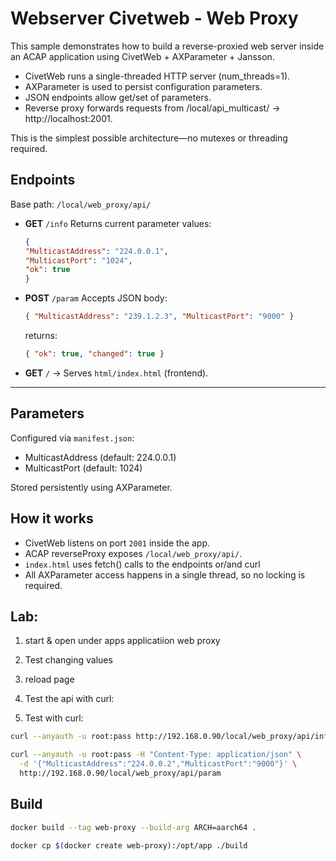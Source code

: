 # Webserver Civetweb - Web Proxy

This sample demonstrates how to build a reverse-proxied web server inside an ACAP application using CivetWeb + AXParameter + Jansson.

- CivetWeb runs a single-threaded HTTP server (num_threads=1).
- AXParameter is used to persist configuration parameters.
- JSON endpoints allow get/set of parameters.
- Reverse proxy forwards requests from /local/api_multicast/ → http://localhost:2001.

This is the simplest possible architecture—no mutexes or threading required.

## Endpoints

Base path: `/local/web_proxy/api/`

- **GET** `/info`
    Returns current parameter values:

    ```json
    {
    "MulticastAddress": "224.0.0.1",
    "MulticastPort": "1024",
    "ok": true
    }
    ```
- **POST** `/param`
    Accepts JSON body:

    ```json
    { "MulticastAddress": "239.1.2.3", "MulticastPort": "9000" }
    ```

    returns:
    ```json
    { "ok": true, "changed": true }
    ```

- **GET** `/` → Serves `html/index.html` (frontend).

---

## Parameters

Configured via `manifest.json`:

- MulticastAddress (default: 224.0.0.1)
- MulticastPort (default: 1024)

Stored persistently using AXParameter.

## How it works

- CivetWeb listens on port `2001` inside the app.
- ACAP reverseProxy exposes `/local/web_proxy/api/`.
- `index.html` uses fetch() calls to the endpoints or/and curl
- All AXParameter access happens in a single thread, so no locking is required.

## Lab:

1. start & open under apps applicatiion web proxy
2. Test changing values
3. reload page

4. Test the api with curl:

3. Test with curl:

```bash
curl --anyauth -u root:pass http://192.168.0.90/local/web_proxy/api/info
```

```bash
curl --anyauth -u root:pass -H "Content-Type: application/json" \
  -d '{"MulticastAddress":"224.0.0.2","MulticastPort":"9000"}' \
  http://192.168.0.90/local/web_proxy/api/param

```

## Build

```bash
docker build --tag web-proxy --build-arg ARCH=aarch64 .

```
```bash
docker cp $(docker create web-proxy):/opt/app ./build

```